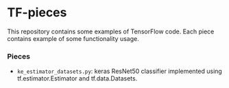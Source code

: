 # TF-pieces

This repository contains some examples of TensorFlow code. Each piece contains example of some 
functionality usage.  

### Pieces

- `ke_estimator_datasets.py`: keras ResNet50 classifier implemented using tf.estimator.Estimator and
tf.data.Datasets.